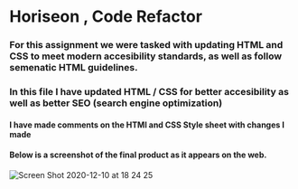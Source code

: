 # Horiseon , Code Refactor

### For this assignment we were tasked with updating HTML and CSS to meet modern accesibility standards, as well as follow semenatic HTML guidelines. 
### In this file I have updated HTML / CSS for better accesibility as well as better SEO (search engine optimization)

#### I have made comments on the HTMl and CSS Style sheet with changes I made

#### Below is a screenshot of the final product as it appears on the web.  



![Screen Shot 2020-12-10 at 18 24 25](https://user-images.githubusercontent.com/72999798/101842253-a5fb6480-3b15-11eb-9ffc-7ded877df25c.png)





